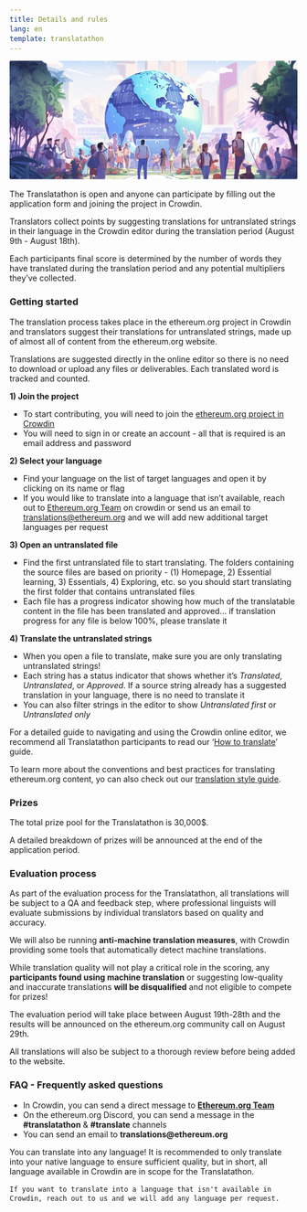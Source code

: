 ```yaml
---
title: Details and rules
lang: en
template: translatathon
---
```


![](./participate.png)

The Translatathon is open and anyone can participate by filling out the application form and joining the project in Crowdin.

Translators collect points by suggesting translations for untranslated strings in their language in the Crowdin editor during the translation period (August 9th - August 18th).

Each participants final score is determined by the number of words they have translated during the translation period and any potential multipliers they’ve collected.

### Getting started

The translation process takes place in the ethereum.org project in Crowdin and translators suggest their translations for untranslated strings, made up of almost all of content from the ethereum.org website.

Translations are suggested directly in the online editor so there is no need to download or upload any files or deliverables. Each translated word is tracked and counted.

**1) Join the project**
- To start contributing, you will need to join the [ethereum.org project in Crowdin](https://crowdin.com/project/ethereum-org)
- You will need to sign in or create an account - all that is required is an email address and password

**2) Select your language**
- Find your language on the list of target languages and open it by clicking on its name or flag
- If you would like to translate into a language that isn’t available, reach out to [Ethereum.org Team](https://crowdin.com/profile/ethdotorg) on crowdin or send us an email to translations@ethereum.org and we will add new additional target languages per request

**3) Open an untranslated file**
- Find the first untranslated file to start translating. The folders containing the source files are based on priority - (1) Homepage, 2) Essential learning, 3) Essentials, 4) Exploring, etc. so you should start translating the first folder that contains untranslated files
- Each file has a progress indicator showing how much of the translatable content in the file has been translated and approved… if translation progress for any file is below 100%, please translate it

**4) Translate the untranslated strings**
- When you open a file to translate, make sure you are only translating untranslated strings!
- Each string has a status indicator that shows whether it’s *Translated*, *Untranslated*, or *Approved*. If a source string already has a suggested translation in your language, there is no need to translate it
- You can also filter strings in the editor to show *Untranslated first* or *Untranslated only*

For a detailed guide to navigating and using the Crowdin online editor, we recommend all Translatathon participants to read our ‘[How to translate](https://ethereum.org/en/contributing/translation-program/how-to-translate/)’ guide.

To learn more about the conventions and best practices for translating ethereum.org content, yo can also check out our [translation style guide](https://ethereum.org/en/contributing/translation-program/translators-guide/).

### Prizes

The total prize pool for the Translatathon is 30,000$.

A detailed breakdown of prizes will be announced at the end of the application period.

### Evaluation process

As part of the evaluation process for the Translatathon, all translations will be subject to a QA and feedback step, where professional linguists will evaluate submissions by individual translators based on quality and accuracy.

We will also be running **anti-machine translation measures**, with Crowdin providing some tools that automatically detect machine translations.

While translation quality will not play a critical role in the scoring, any **participants found using machine translation** or suggesting low-quality and inaccurate translations **will be disqualified** and not eligible to compete for prizes!

The evaluation period will take place between August 19th-28th and the results will be announced on the ethereum.org community call on August 29th.

All translations will also be subject to a thorough review before being added to the website.

### FAQ - Frequently asked questions

<ExpandableCard title="Who can I contact if I need help or have questions, feedback, or ideas?">
  <ul>
    <li>In Crowdin, you can send a direct message to <a href="https://crowdin.com/project/ethereum-org"><strong>Ethereum.org Team</strong></a></li>
    <li>On the ethereum.org Discord, you can send a message in the <strong>#translatathon</strong> & <strong>#translate</strong> channels</li>
    <li>You can send an email to <strong>translations@ethereum.org</strong></li>
  </ul>
</ExpandableCard>

<ExpandableCard title="Which languages can I translate into?">
    You can translate into any language! It is recommended to only translate into your native language to ensure sufficient quality, but in short, all language available in Crowdin are in scope for the Translatathon.

    If you want to translate into a language that isn't available in Crowdin, reach out to us and we will add any language per request.
</ExpandableCard>

<ApplyNow />